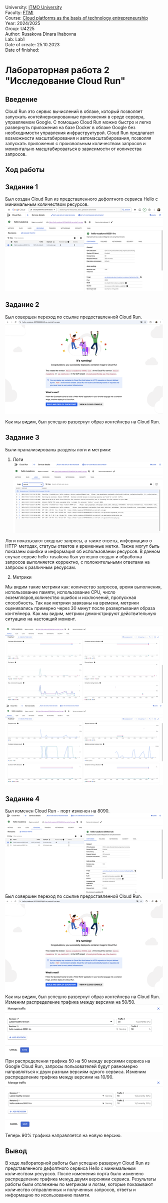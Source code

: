 University: [ITMO University](https://itmo.ru/ru/)  
Faculty: [FTMI](https://fict.itmo.ru)  
Course: [Cloud platforms as the basis of technology entrepreneurship](https://)  
Year: 2024/2025  
Group: U4225  
Author: Rusakova Dinara Ihabovna  
Lab: Lab1  
Date of create: 25.10.2023  
Date of finished:   

# Лабораторная работа 2 "Исследование Cloud Run"

## Введение

Cloud Run это сервис вычислений в облаке, который позволяет запускать контейнеризированные приложения в среде сервера, управляемом Google. С помощью Cloud Run можно быстро и легко развернуть приложения на базе Docker в облаке Google без необходимости управления инфраструктурой. Cloud Run предлагает возможности масштабирования и автомасштабирования, позволяя запускать приложения с произвольным количеством запросов и моментально масштабироваться в зависимости от количества запросов.

## Ход работы
## Задание 1

Был создан Cloud Run из представленного дефолтного сервиса Hello с минимальным количеством ресурсов.
![](/lab2/screenshots/lab2_task1.png)

## Задание 2

Был совершен переход по ссылке предоставленной Cloud Run.
![](/lab2/screenshots/lab2_task2.png)

Как мы видим, был успешно развернут образ контейнера на Cloud Run.  


## Задание 3

Были пранализированы разделы логи и метрики:

1. Логи
![](/lab2/screenshots/lab2_task3_1.png)

Логи показывают входные запросы, а также ответы, информацию о HTTP-методах, статусы ответов и временные метки. Также могут быть показаны ошибки и информация об использовании ресурсов.
В данном случае сервис hello-rusakova был успешно создан и обработка запросов выполняется корректно, с положительными ответами на запросы к различным ресурсам.

2. Метрики 

Мы видим такие метрики как: количество запросов, время выполнения, использование памяти, использование CPU, число экземпляров,количество ошибок и исключений, пропускная способность.
Так как метрики завязаны на времени, метрики оценивались примерно через 30 минут после развертывания образа контейнера. Как мы видим, метрики демонстрируют действительную ситуацию на настоящий момент.

![](/lab2/screenshots/lab2_task3_3.png)
![](/lab2/screenshots/lab2_task3_2.png)

## Задание 4 
Был изменен Cloud Run - порт изменен на 8090.
![](/lab2/screenshots/lab2_task4_1.png)
Был совершен переход по ссылке предоставленной Cloud Run.
![](/lab2/screenshots/lab2_task4_2.png)
Как мы видим, был успешно развернут образ контейнера на Cloud Run. 
Изменим распределение трафика между версими на 50/50.
![](/lab2/screenshots/lab2_task_4_3.png)
При распределении трафика 50 на 50 между версиями сервиса на Google Cloud Run, запросы пользователей будут равномерно направляться к двум разным версиям одного сервиса.
Изменим распределение трафика между версими на 10/90.
![](/lab2/screenshots/lab2_task4_4.png)
Теперь 90% трафика направляется на новую версию. 

## Вывод
В ходе лабораторной работы был успешно развернут Cloud Run из представленного дефолтного сервиса Hello с минимальным количеством ресурсов. После изменения порта было изменено распределение трафика межуд двумя версиями сервиса. Результаты работы были отслежены по метрикам и логам, которые показывают количество отправленных и полученных запросов, ответы и информацию по исользованию памяти.







